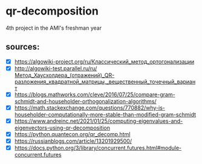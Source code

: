 # qr-decomposition
4th project in the AMI's freshman year
## sources:
- [x] https://algowiki-project.org/ru/Классический_метод_ортогонализации
- [x] http://algowiki-test.parallel.ru/ru/Метод_Хаусхолдера_(отражений)_QR-разложения_квадратной_матрицы,_вещественный_точечный_вариант
- [x] https://blogs.mathworks.com/cleve/2016/07/25/compare-gram-schmidt-and-householder-orthogonalization-algorithms/ 
- [x] https://math.stackexchange.com/questions/770882/why-is-householder-computationally-more-stable-than-modified-gram-schmidt 
- [x] https://www.andreinc.net/2021/01/25/computing-eigenvalues-and-eigenvectors-using-qr-decomposition 
- [x] https://python.quantecon.org/qr_decomp.html 
- [x] https://russianblogs.com/article/13201929500/
- [x] https://docs.python.org/3/library/concurrent.futures.html#module-concurrent.futures 
